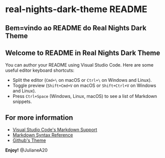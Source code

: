 # real-nights-dark-theme README

## Bem=vindo ao README do Real Nights Dark Theme
## Welcome to README in Real Nights Dark Theme

You can author your README using Visual Studio Code. Here are some useful editor keyboard shortcuts:

* Split the editor (`Cmd+\` on macOS or `Ctrl+\` on Windows and Linux).
* Toggle preview (`Shift+Cmd+V` on macOS or `Shift+Ctrl+V` on Windows and Linux).
* Press `Ctrl+Space` (Windows, Linux, macOS) to see a list of Markdown snippets.

## For more information

* [Visual Studio Code's Markdown Support](http://code.visualstudio.com/docs/languages/markdown)
* [Markdown Syntax Reference](https://help.github.com/articles/markdown-basics/)
* [Github's Theme](https://github.com/JulianeA20/RealNights-Theme)

**Enjoy!**
@JulianeA20
